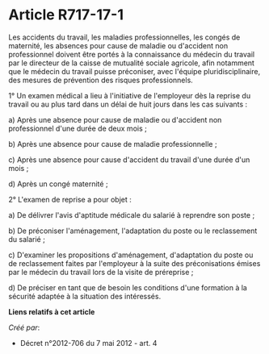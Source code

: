 # Article R717-17-1

Les accidents du travail, les maladies professionnelles, les congés de maternité, les absences pour cause de maladie ou
d'accident non professionnel doivent être portés à la connaissance du médecin du travail par le directeur de la caisse de
mutualité sociale agricole, afin notamment que le médecin du travail puisse préconiser, avec l'équipe pluridisciplinaire, des
mesures de prévention des risques professionnels. 

1° Un examen médical a lieu à l'initiative de l'employeur dès la reprise du travail ou au plus tard dans un délai de huit
jours dans les cas suivants : 

a) Après une absence pour cause de maladie ou d'accident non professionnel d'une durée de deux mois ; 

b) Après une absence pour cause de maladie professionnelle ; 

c) Après une absence pour cause d'accident du travail d'une durée d'un mois ; 

d) Après un congé maternité ; 

2° L'examen de reprise a pour objet : 

a) De délivrer l'avis d'aptitude médicale du salarié à reprendre son poste ; 

b) De préconiser l'aménagement, l'adaptation du poste ou le reclassement du salarié ; 

c) D'examiner les propositions d'aménagement, d'adaptation du poste ou de reclassement faites par l'employeur à la suite des
préconisations émises par le médecin du travail lors de la visite de préreprise ; 

d) De préciser en tant que de besoin les conditions d'une formation à la sécurité adaptée à la situation des intéressés.

**Liens relatifs à cet article**

_Créé par_:

  - Décret n°2012-706 du 7 mai 2012 - art. 4
